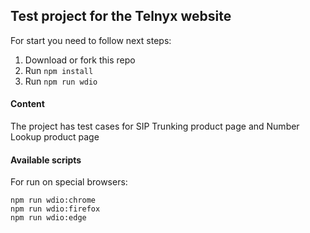 ## Test project for the Telnyx website

For start you need to follow next steps:

1. Download or fork this repo
2. Run `npm install`
3. Run `npm run wdio`

#### Content

The project has test cases for SIP Trunking product page and Number Lookup product page

#### Available scripts

For run on special browsers:

    npm run wdio:chrome
    npm run wdio:firefox
    npm run wdio:edge


